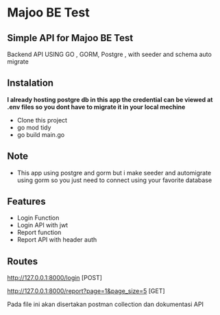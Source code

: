 # Majoo BE Test
## Simple API for Majoo BE Test
Backend API USING GO , GORM, Postgre , with seeder and schema auto migrate


## Instalation
**I already hosting postgre db in this app the credential can be viewed at .env files so you dont have to migrate it in your local mechine**

- Clone this project 
- go mod tidy
- go build main.go


## Note
- This app using postgre and gorm but i make seeder and automigrate using gorm so you just need to connect using your favorite database


## Features

- Login Function
- Login API with  jwt
- Report function
- Report API with header auth


## Routes 
http://127.0.0.1:8000/login [POST]

http://127.0.0.1:8000/report?page=1&page_size=5 [GET]

Pada file ini akan disertakan postman collection dan dokumentasi API

